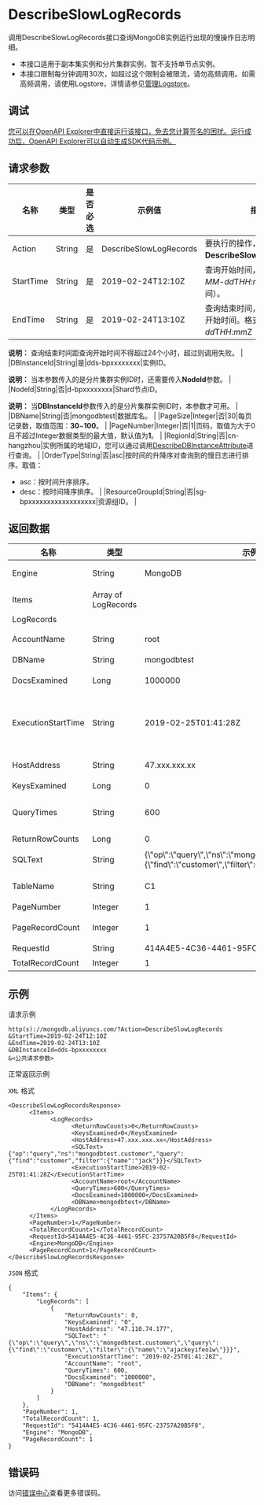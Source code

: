 # DescribeSlowLogRecords

调用DescribeSlowLogRecords接口查询MongoDB实例运行出现的慢操作日志明细。

-   本接口适用于副本集实例和分片集群实例，暂不支持单节点实例。
-   本接口限制每分钟调用30次，如超过这个限制会被限流，请勿高频调用。如需高频调用，请使用Logstore，详情请参见[管理Logstore](~~48990~~)。

## 调试

[您可以在OpenAPI Explorer中直接运行该接口，免去您计算签名的困扰。运行成功后，OpenAPI Explorer可以自动生成SDK代码示例。](https://api.aliyun.com/#product=Dds&api=DescribeSlowLogRecords&type=RPC&version=2015-12-01)

## 请求参数

|名称|类型|是否必选|示例值|描述|
|--|--|----|---|--|
|Action|String|是|DescribeSlowLogRecords|要执行的操作，取值：**DescribeSlowLogRecords**。 |
|StartTime|String|是|2019-02-24T12:10Z|查询开始时间，格式为*yyyy-MM-dd*T*HH:mm*Z（UTC时间）。 |
|EndTime|String|是|2019-02-24T13:10Z|查询结束时间，必须晚于查询开始时间。格式为*yyyy-MM-dd*T*HH:mm*Z（UTC时间）。

 **说明：** 查询结束时间距查询开始时间不得超过24个小时，超过则调用失败。 |
|DBInstanceId|String|是|dds-bpxxxxxxxx|实例ID。

 **说明：** 当本参数传入的是分片集群实例ID时，还需要传入**NodeId**参数。 |
|NodeId|String|否|d-bpxxxxxxxx|Shard节点ID。

 **说明：** 当**DBInstanceId**参数传入的是分片集群实例ID时，本参数才可用。 |
|DBName|String|否|mongodbtest|数据库名。 |
|PageSize|Integer|否|30|每页记录数，取值范围：**30**~**100**。 |
|PageNumber|Integer|否|1|页码，取值为大于0且不超过Integer数据类型的最大值，默认值为**1**。 |
|RegionId|String|否|cn-hangzhou|实例所属的地域ID，您可以通过调用[DescribeDBInstanceAttribute](~~62010~~)进行查询。 |
|OrderType|String|否|asc|按时间的升降序对查询到的慢日志进行排序。取值：

 -   asc：按时间升序排序。
-   desc：按时间降序排序。 |
|ResourceGroupId|String|否|sg-bpxxxxxxxxxxxxxxxxxx|资源组ID。 |

## 返回数据

|名称|类型|示例值|描述|
|--|--|---|--|
|Engine|String|MongoDB|当前数据库的引擎类型。 |
|Items|Array of LogRecords| |慢操作日志明细列表。 |
|LogRecords| | | |
|AccountName|String|root|执行该操作的数据库用户名。 |
|DBName|String|mongodbtest|数据库名。 |
|DocsExamined|Long|1000000|该操作执行时扫描的文档数。 |
|ExecutionStartTime|String|2019-02-25T01:41:28Z|操作执行的开始时间，格式为*yyyy-MM-dd*T*HH:mm:ss*Z（UTC时间）。 |
|HostAddress|String|47.xxx.xxx.xx|连接数据库的主机地址。 |
|KeysExamined|Long|0|索引扫描行数。 |
|QueryTimes|String|600|该语句的执行时长，单位为毫秒。 |
|ReturnRowCounts|Long|0|返回行数。 |
|SQLText|String|\{\\"op\\":\\"query\\",\\"ns\\":\\"mongodbtest.customer\\",\\"query\\":\{\\"find\\":\\"customer\\",\\"filter\\":\{\\"name\\":\\"jack\\"\}\}\}|慢操作执行的语句。 |
|TableName|String|C1|MongoDB的集合名称。 |
|PageNumber|Integer|1|页码。 |
|PageRecordCount|Integer|1|本页慢操作日志明细的个数。 |
|RequestId|String|414A4E5-4C36-4461-95FC-23757A20B5F8|请求ID。 |
|TotalRecordCount|Integer|1|总记录数。 |

## 示例

请求示例

```
http(s)://mongodb.aliyuncs.com/?Action=DescribeSlowLogRecords
&StartTime=2019-02-24T12:10Z
&EndTime=2019-02-24T13:10Z
&DBInstanceId=dds-bpxxxxxxxx
&<公共请求参数>
```

正常返回示例

`XML` 格式

```
<DescribeSlowLogRecordsResponse>
	  <Items>
		    <LogRecords>
			      <ReturnRowCounts>0</ReturnRowCounts>
			      <KeysExamined>0</KeysExamined>
			      <HostAddress>47.xxx.xxx.xx</HostAddress>
			      <SQLText>{"op":"query","ns":"mongodbtest.customer","query":{"find":"customer","filter":{"name":"jack"}}}</SQLText>
			      <ExecutionStartTime>2019-02-25T01:41:28Z</ExecutionStartTime>
			      <AccountName>root</AccountName>
			      <QueryTimes>600</QueryTimes>
			      <DocsExamined>1000000</DocsExamined>
			      <DBName>mongodbtest</DBName>
		    </LogRecords>
	  </Items>
	  <PageNumber>1</PageNumber>
	  <TotalRecordCount>1</TotalRecordCount>
	  <RequestId>5414A4E5-4C36-4461-95FC-23757A20B5F8</RequestId>
	  <Engine>MongoDB</Engine>
	  <PageRecordCount>1</PageRecordCount>
</DescribeSlowLogRecordsResponse>
```

`JSON` 格式

```
{
	"Items": {
		"LogRecords": [
			{
				"ReturnRowCounts": 0,
				"KeysExamined": "0",
				"HostAddress": "47.110.74.177",
				"SQLText": "{\"op\":\"query\",\"ns\":\"mongodbtest.customer\",\"query\":{\"find\":\"customer\",\"filter\":{\"name\":\"ajackeyifeo1w\"}}}",
				"ExecutionStartTime": "2019-02-25T01:41:28Z",
				"AccountName": "root",
				"QueryTimes": 600,
				"DocsExamined": "1000000",
				"DBName": "mongodbtest"
			}
		]
	},
	"PageNumber": 1,
	"TotalRecordCount": 1,
	"RequestId": "5414A4E5-4C36-4461-95FC-23757A20B5F8",
	"Engine": "MongoDB",
	"PageRecordCount": 1
}
```

## 错误码

访问[错误中心](https://error-center.aliyun.com/status/product/Dds)查看更多错误码。

